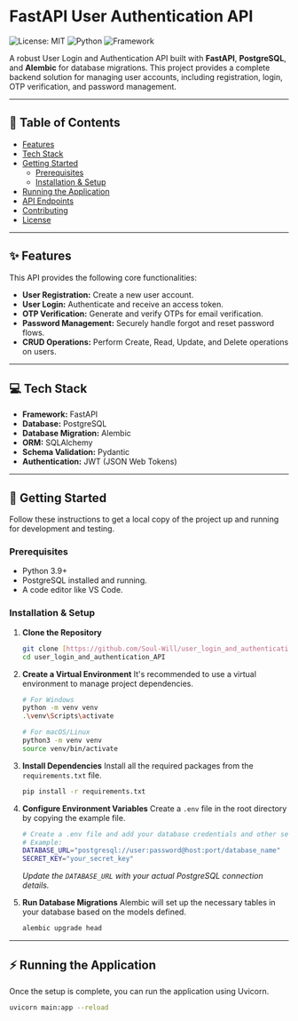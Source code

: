 # FastAPI User Authentication API

![License: MIT](https://img.shields.io/badge/License-MIT-yellow.svg)
![Python](https://img.shields.io/badge/python-3.9+-blue.svg)
![Framework](https://img.shields.io/badge/Framework-FastAPI-green.svg)

A robust User Login and Authentication API built with **FastAPI**, **PostgreSQL**, and **Alembic** for database migrations. This project provides a complete backend solution for managing user accounts, including registration, login, OTP verification, and password management.

---

## 📖 Table of Contents
* [Features](#-features)
* [Tech Stack](#-tech-stack)
* [Getting Started](#-getting-started)
  * [Prerequisites](#prerequisites)
  * [Installation & Setup](#installation--setup)
* [Running the Application](#-running-the-application)
* [API Endpoints](#-api-endpoints)
* [Contributing](#-contributing)
* [License](#-license)

---

## ✨ Features

This API provides the following core functionalities:

-   **User Registration:** Create a new user account.
-   **User Login:** Authenticate and receive an access token.
-   **OTP Verification:** Generate and verify OTPs for email verification.
-   **Password Management:** Securely handle forgot and reset password flows.
-   **CRUD Operations:** Perform Create, Read, Update, and Delete operations on users.

---

## 💻 Tech Stack

-   **Framework:** FastAPI
-   **Database:** PostgreSQL
-   **Database Migration:** Alembic
-   **ORM:** SQLAlchemy
-   **Schema Validation:** Pydantic
-   **Authentication:** JWT (JSON Web Tokens)

---

## 🚀 Getting Started

Follow these instructions to get a local copy of the project up and running for development and testing.

### Prerequisites

-   Python 3.9+
-   PostgreSQL installed and running.
-   A code editor like VS Code.

### Installation & Setup

1.  **Clone the Repository**
    ```sh
    git clone [https://github.com/Soul-Will/user_login_and_authentication_API.git](https://github.com/Soul-Will/user_login_and_authentication_API.git)
    cd user_login_and_authentication_API
    ```

2.  **Create a Virtual Environment**
    It's recommended to use a virtual environment to manage project dependencies.
    ```sh
    # For Windows
    python -m venv venv
    .\venv\Scripts\activate

    # For macOS/Linux
    python3 -m venv venv
    source venv/bin/activate
    ```

3.  **Install Dependencies**
    Install all the required packages from the `requirements.txt` file.
    ```sh
    pip install -r requirements.txt
    ```

4.  **Configure Environment Variables**
    Create a `.env` file in the root directory by copying the example file.
    ```sh
    # Create a .env file and add your database credentials and other settings.
    # Example:
    DATABASE_URL="postgresql://user:password@host:port/database_name"
    SECRET_KEY="your_secret_key"
    ```
    *Update the `DATABASE_URL` with your actual PostgreSQL connection details.*

5.  **Run Database Migrations**
    Alembic will set up the necessary tables in your database based on the models defined.
    ```sh
    alembic upgrade head
    ```

---

## ⚡ Running the Application

Once the setup is complete, you can run the application using Uvicorn.

```sh
uvicorn main:app --reload
